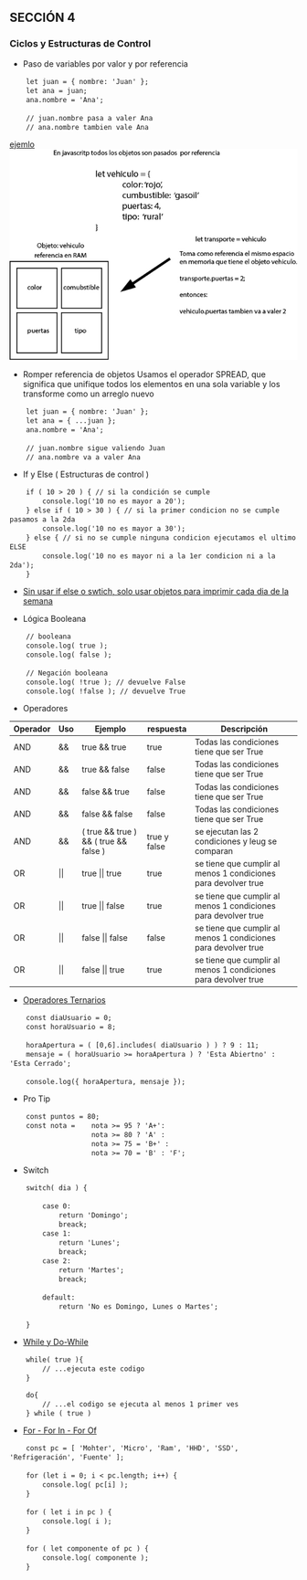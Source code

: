 ## SECCIÓN 4
### Ciclos y Estructuras de Control

* Paso de variables por valor y por referencia
```javscript
    let juan = { nombre: 'Juan' };
    let ana = juan;
    ana.nombre = 'Ana';

    // juan.nombre pasa a valer Ana
    // ana.nombre tambien vale Ana
```
[ ejemlo ](valor-referencia.js)
![alt text](objeto-valor-referencia.jpg)

* Romper referencia de objetos
Usamos el operador SPREAD, que significa que unifique todos los elementos
en una sola variable y los transforme como un arreglo nuevo
```javscript
    let juan = { nombre: 'Juan' };
    let ana = { ...juan };
    ana.nombre = 'Ana';

    // juan.nombre sigue valiendo Juan
    // ana.nombre va a valer Ana
```

* If y Else ( Estructuras de control )
```javscript
    if ( 10 > 20 ) { // si la condición se cumple
        console.log('10 no es mayor a 20');
    } else if ( 10 > 30 ) { // si la primer condicion no se cumple pasamos a la 2da
        console.log('10 no es mayor a 30');
    } else { // si no se cumple ninguna condicion ejecutamos el ultimo ELSE
        console.log('10 no es mayor ni a la 1er condicion ni a la 2da');
    }   
```
* [Sin usar if else o swtich, solo usar objetos para imprimir cada dia de la semana](laboratorio.js)

* Lógica Booleana

```javscript
    // booleana
    console.log( true );
    console.log( false );

    // Negación booleana
    console.log( !true ); // devuelve False
    console.log( !false ); // devuelve True
```

* Operadores

| Operador| Uso | Ejemplo | respuesta | Descripción |
|-|-|-|-|-|
| AND | && | true && true | true |Todas las condiciones tiene que ser True |
| AND | && | true && false | false |Todas las condiciones tiene que ser True |
| AND | && | false && true | false |Todas las condiciones tiene que ser True |
| AND | && | false && false | false |Todas las condiciones tiene que ser True |
| AND | && | ( true && true ) && ( true && false )| true y false | se ejecutan las 2 condiciones y leug se comparan|
| OR | \|\| | true \|\| true | true | se tiene que cumplir al menos 1 condiciones para devolver true |
| OR | \|\| | true \|\| false | true | se tiene que cumplir al menos 1 condiciones para devolver true |
| OR | \|\| | false \|\| false | false | se tiene que cumplir al menos 1 condiciones para devolver true |
| OR | \|\| | false \|\| true | true | se tiene que cumplir al menos 1 condiciones para devolver true |

* [Operadores Ternarios](./operador-ternario.js)
```javscript 
    const diaUsuario = 0;
    const horaUsuario = 8;

    horaApertura = ( [0,6].includes( diaUsuario ) ) ? 9 : 11;
    mensaje = ( horaUsuario >= horaApertura ) ? 'Esta Abiertno' : 'Esta Cerrado';

    console.log({ horaApertura, mensaje });
```
* Pro Tip
```javscript
    const puntos = 80;
    const nota =    nota >= 95 ? 'A+':
                    nota >= 80 ? 'A' :
                    nota >= 75 = 'B+' :
                    nota >= 70 = 'B' : 'F';

```

* Switch
```javscript
    switch( dia ) {

        case 0: 
            return 'Domingo';
            breack;
        case 1: 
            return 'Lunes';
            breack;
        case 2: 
            return 'Martes';
            breack;
        
        default: 
            return 'No es Domingo, Lunes o Martes';

    }

```

* [While y Do-While](./while.js)
```javscript
    while( true ){
        // ...ejecuta este codigo
    }
```
```javscript
    do{
        // ...el codigo se ejecuta al menos 1 primer ves
    } while ( true )
```

* [For - For In - For Of](./ciclos.js)
```javscript
    const pc = [ 'Mohter', 'Micro', 'Ram', 'HHD', 'SSD', 'Refrigeración', 'Fuente' ];

    for (let i = 0; i < pc.length; i++) {        
        console.log( pc[i] );        
    }

    for ( let i in pc ) {        
        console.log( i );            
    }

    for ( let componente of pc ) {
        console.log( componente );    
    }
```